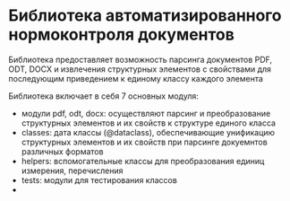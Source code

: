 # Библиотека автоматизированного нормоконтроля документов

Библиотека предоставляет возможность парсинга документов PDF, ODT, DOCX и извлечения структурных элементов с свойствами
для последующим приведением к единому классу каждого элемента

Библиотека включает в себя 7 основных модуля:

- модули pdf, odt, docx: осуществляют парсинг и преобразование структурных элементов и их свойств к структуре единого
  класса
- classes: дата классы (@dataclass), обеспечивающие унификацию структурных элементов и их свойств при парсинге докуемнтов
  различных форматов
- helpers: вспомогательные классы для преобразования единиц измерения, перечисления
- tests: модули для тестирования классов
- 
